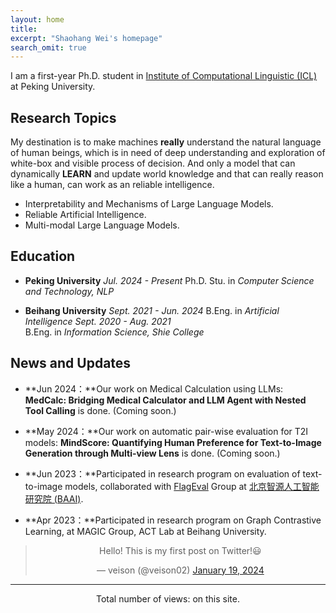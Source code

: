 ```yaml
---
layout: home
title: 
excerpt: "Shaohang Wei's homepage"
search_omit: true
---
```


<!-- I am a senior student in Artificial Intelligence at **Beihang University**. Starting from the fall of 2024, I will officially enroll as a Ph.D. student in [Institute of Computational Linguistic (ICL)](https://icl.pku.edu.cn) at **Peking University**.  -->

I am a first-year Ph.D. student in [Institute of Computational Linguistic (ICL)](https://icl.pku.edu.cn) at Peking University.

<!-- I will continue to update my blogs on the web with my technical insights and personal reflections. Your support and attention are greatly appreciated! If you are interested in any aspect of me, please feel free to reach out to me via **email** - *weish@buaa.edu.cn* or **WeChat** - *sylvain4ai*.  -->

## Research Topics

<!-- *<font color='blue'>[Highlight]</font> I am actively looking for a research internship opportunity in NLP/LLM from Mar to Aug 2024. Please contact me if you have any leads!* -->
My destination is to make machines **really** understand the natural language of human beings, which is in need of deep understanding and exploration of white-box and visible process of decision. And only a model that can dynamically **LEARN** and update world knowledge and that can really reason like a human, can work as an reliable intelligence.

- Interpretability and Mechanisms of Large Language Models.
- Reliable Artificial Intelligence.
- Multi-modal Large Language Models.

## Education

- **Peking University**
  *Jul. 2024 - Present*
  Ph.D. Stu. in *Computer Science and Technology, NLP*

- **Beihang University**
  *Sept. 2021 - Jun. 2024*
  B.Eng. in *Artificial Intelligence*
  *Sept. 2020 - Aug. 2021*  
  B.Eng. in *Information Science, Shie College*

## News and Updates

- **Jun 2024：**Our work on Medical Calculation using LLMs: **MedCalc: Bridging Medical Calculator and LLM Agent with Nested Tool Calling** is done. (Coming soon.)

- **May 2024：**Our work on automatic pair-wise evaluation for T2I models: **MindScore: Quantifying Human Preference for Text-to-Image Generation through Multi-view Lens** is done. (Coming soon.)

- **Jun 2023：**Participated in research program on evaluation of text-to-image models, collaborated with [FlagEval](https://github.com/FlagOpen/FlagEval) Group at [北京智源人工智能研究院 (BAAI)](https://www.baai.ac.cn/).


- **Apr 2023：**Participated in research program on Graph Contrastive Learning, at MAGIC Group, ACT Lab at Beihang University.

<div style="text-align: center;">
<blockquote class="twitter-tweet"><p lang="en" dir="ltr">Hello! This is my first post on Twitter!😃</p>&mdash; veison (@veison02) <a href="https://twitter.com/veison02/status/1748184433642164650?ref_src=twsrc%5Etfw">January 19, 2024</a></blockquote>
<script async src="https://platform.twitter.com/widgets.js" charset="utf-8"></script>
</div>

------

<div style="text-align: center;">
  <script async src="//busuanzi.ibruce.info/busuanzi/2.3/busuanzi.pure.mini.js"></script>
  <span id="busuanzi_container_site_pv">Total number of views:<font color='blue'> <span id="busuanzi_value_site_pv"></span> </font> on this site.</span>
</div>